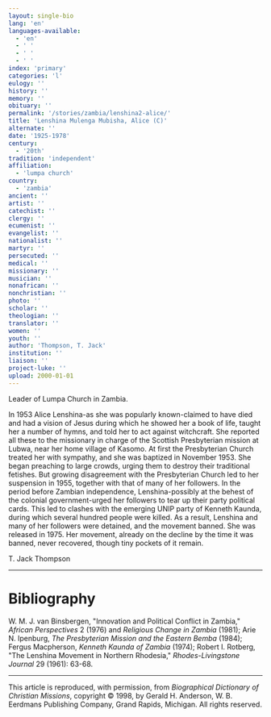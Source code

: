 ```yaml
---
layout: single-bio
lang: 'en'
languages-available:
  - 'en'
  - ' '
  - ' '
  - ' '
index: 'primary'
categories: 'l'
eulogy: ''
history: ''
memory: ''
obituary: ''
permalink: '/stories/zambia/lenshina2-alice/'
title: 'Lenshina Mulenga Mubisha, Alice (C)'
alternate: ''
date: '1925-1978'
century:
  - '20th'
tradition: 'independent'
affiliation:
  - 'lumpa church'
country:
  - 'zambia'
ancient: ''
artist: ''
catechist: ''
clergy: ''
ecumenist: ''
evangelist: ''
nationalist: ''
martyr: ''
persecuted: ''
medical: ''
missionary: ''
musician: ''
nonafrican: ''
nonchristian: ''
photo: ''
scholar: ''
theologian: ''
translator: ''
women: ''
youth: ''
author: 'Thompson, T. Jack'
institution: ''
liaison: ''
project-luke: ''
upload: 2000-01-01
---
```



Leader of Lumpa Church in Zambia.

In 1953 Alice Lenshina-as she was popularly known-claimed to have died and had a vision of Jesus during which he showed her a book of life, taught her a number of hymns, and told her to act against witchcraft. She reported all these to the missionary in charge of the Scottish Presbyterian mission at Lubwa, near her home village of Kasomo. At first the Presbyterian Church treated her with sympathy, and she was baptized in November 1953. She began preaching to large crowds, urging them to destroy their traditional fetishes. But growing disagreement with the Presbyterian Church led to her suspension in 1955, together with that of many of her followers. In the period before Zambian independence, Lenshina-possibly at the behest of the colonial government-urged her followers to tear up their party political cards. This led to clashes with the emerging UNIP party of Kenneth Kaunda, during which several hundred people were killed. As a result, Lenshina and many of her followers were detained, and the movement banned. She was released in 1975. Her movement, already on the decline by the time it was banned, never recovered, though tiny pockets of it remain.

T. Jack Thompson

---

# Bibliography

W. M. J. van Binsbergen, "Innovation and Political Conflict in Zambia," *African Perspectives* 2 (1976) and *Religious Change in Zambia* (1981); Arie N. Ipenburg, *The Presbyterian Mission and the Eastern Bemba* (1984); Fergus Macpherson, *Kenneth Kaunda of Zambia* (1974); Robert I. Rotberg, "The Lenshina Movement in Northern Rhodesia," *Rhodes-Livingstone Journal* 29 (1961): 63-68.

---

This article is reproduced, with permission, from *Biographical Dictionary of Christian Missions*,   copyright &copy; 1998, by Gerald H. Anderson, W. B. Eerdmans Publishing Company, Grand Rapids, Michigan.  All rights reserved.